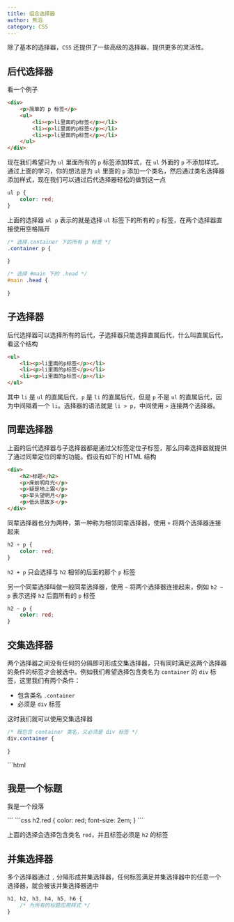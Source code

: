 ```yaml
---
title: 组合选择器
author: 熊滔
category: CSS
---
```


除了基本的选择器，`CSS` 还提供了一些高级的选择器，提供更多的灵活性。

## 后代选择器

看一个例子

```html
<div>
    <p>简单的 p 标签</p>
    <ul>
        <li><p>li里面的p标签</p></li>
        <li><p>li里面的p标签</p></li>
        <li><p>li里面的p标签</p></li>
    </ul>
</div>
```

现在我们希望只为 `ul` 里面所有的 `p` 标签添加样式，在 `ul` 外面的 `p` 不添加样式。通过上面的学习，你的想法是为 `ul` 里面的 `p` 添加一个类名，然后通过类名选择器添加样式，现在我们可以通过后代选择器轻松的做到这一点

```css
ul p {
    color: red;
}
```

<DisplayBox>

<CSS-Demo-05></CSS-Demo-05>

</DisplayBox>

上面的选择器 `ul p` 表示的就是选择 `ul` 标签下的所有的 `p` 标签，在两个选择器直接使用空格隔开

```css
/* 选择.container 下的所有 p 标签 */
.container p {
    
}

/* 选择 #main 下的 .head */
#main .head {
    
}
```

## 子选择器

后代选择器可以选择所有的后代，子选择器只能选择直属后代，什么叫直属后代，看这个结构

```html
<ul>
    <li><p>li里面的p标签</p></li>
    <li><p>li里面的p标签</p></li>
    <li><p>li里面的p标签</p></li>
</ul>
```

其中 `li` 是 `ul` 的直属后代，`p` 是 `li` 的直属后代，但是 `p` 不是 `ul` 的直属后代，因为中间隔着一个 `li`。选择器的语法就是 `li > p`，中间使用 `>` 连接两个选择器。

## 同辈选择器

上面的后代选择器与子选择器都是通过父标签定位子标签，那么同辈选择器就提供了通过同辈定位同辈的功能。假设有如下的 HTML 结构

```html
<div>
    <h2>标题</h2>
    <p>床前明月光</p>
    <p>疑是地上霜</p>
    <p>举头望明月</p>
    <p>低头思故乡</p>
</div>
```

同辈选择器也分为两种，第一种称为相邻同辈选择器，使用 `+` 将两个选择器连接起来

```css
h2 + p {
    color: red;
}
```

`h2 + p` 只会选择与 `h2` 相邻的后面的那个 `p` 标签

<DisplayBox>

<CSS-Demo-06></CSS-Demo-06>

</DisplayBox>

另一个同辈选择叫做一般同辈选择器，使用 `~` 将两个选择器连接起来，例如 `h2 ~ p` 表示选择 `h2` 后面所有的 `p` 标签

```css
h2 ~ p {
    color: red;
}
```

<DisplayBox>

<CSS-Demo-07></CSS-Demo-07>

</DisplayBox>

## 交集选择器

两个选择器之间没有任何的分隔即可形成交集选择器，只有同时满足这两个选择器的条件的标签才会被选中。例如我们希望选择包含类名为 `container` 的 `div` 标签，这里我们有两个条件：

- 包含类名 `.container`
- 必须是 `div` 标签

这时我们就可以使用交集选择器

```css
/* 既包含 container 类名，又必须是 div 标签 */
div.container {
    
}
```

<CodeGroup>
<CodeGroupItem title="html" active>
```html
<div>
    <h2 class="red">我是一个标题</h2>
    <p class="red">我是一个段落</p>
</div>
```
</CodeGroupItem>

<CodeGroupItem title="css">
```css
h2.red {
    color: red;
    font-size: 2em;
}
```
</CodeGroupItem>
</CodeGroup>

上面的选择会选择包含类名 `red`，并且标签必须是 `h2` 的标签

<DisplayBox>

<CSS-Demo-08></CSS-Demo-08>

</DisplayBox>

## 并集选择器

多个选择器通过 `,` 分隔形成并集选择器，任何标签满足并集选择器中的任意一个选择器，就会被该并集选择器选中

```css
h1, h2, h3, h4, h5, h6 {
    /* 为所有的标题应用样式 */
}
```
